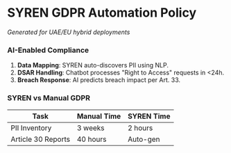 # SYREN GDPR Automation Policy  
*Generated for UAE/EU hybrid deployments*  

### **AI-Enabled Compliance**  
1. **Data Mapping**: SYREN auto-discovers PII using NLP.  
2. **DSAR Handling**: Chatbot processes "Right to Access" requests in <24h.  
3. **Breach Response**: AI predicts breach impact per Art. 33.  

### **SYREN vs Manual GDPR**  
| Task               | Manual Time | SYREN Time |  
|--------------------|-------------|------------|  
| PII Inventory      | 3 weeks     | 2 hours    |  
| Article 30 Reports | 40 hours    | Auto-gen   |  